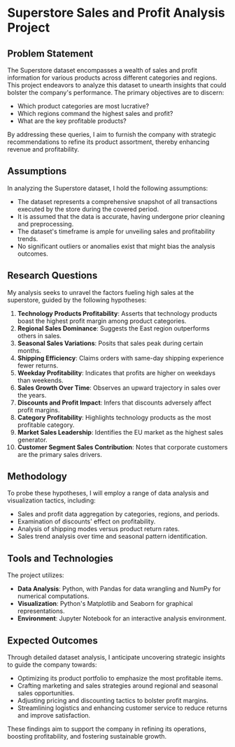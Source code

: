 # Superstore Sales and Profit Analysis Project

## Problem Statement

The Superstore dataset encompasses a wealth of sales and profit information for various products across different categories and regions. This project endeavors to analyze this dataset to unearth insights that could bolster the company's performance. The primary objectives are to discern:
- Which product categories are most lucrative?
- Which regions command the highest sales and profit?
- What are the key profitable products?

By addressing these queries, I aim to furnish the company with strategic recommendations to refine its product assortment, thereby enhancing revenue and profitability.

## Assumptions

In analyzing the Superstore dataset, I hold the following assumptions:
- The dataset represents a comprehensive snapshot of all transactions executed by the store during the covered period.
- It is assumed that the data is accurate, having undergone prior cleaning and preprocessing.
- The dataset's timeframe is ample for unveiling sales and profitability trends.
- No significant outliers or anomalies exist that might bias the analysis outcomes.

## Research Questions

My analysis seeks to unravel the factors fueling high sales at the superstore, guided by the following hypotheses:
1. **Technology Products Profitability**: Asserts that technology products boast the highest profit margin among product categories.
2. **Regional Sales Dominance**: Suggests the East region outperforms others in sales.
3. **Seasonal Sales Variations**: Posits that sales peak during certain months.
4. **Shipping Efficiency**: Claims orders with same-day shipping experience fewer returns.
5. **Weekday Profitability**: Indicates that profits are higher on weekdays than weekends.
6. **Sales Growth Over Time**: Observes an upward trajectory in sales over the years.
7. **Discounts and Profit Impact**: Infers that discounts adversely affect profit margins.
8. **Category Profitability**: Highlights technology products as the most profitable category.
9. **Market Sales Leadership**: Identifies the EU market as the highest sales generator.
10. **Customer Segment Sales Contribution**: Notes that corporate customers are the primary sales drivers.

## Methodology

To probe these hypotheses, I will employ a range of data analysis and visualization tactics, including:
- Sales and profit data aggregation by categories, regions, and periods.
- Examination of discounts' effect on profitability.
- Analysis of shipping modes versus product return rates.
- Sales trend analysis over time and seasonal pattern identification.

## Tools and Technologies

The project utilizes:
- **Data Analysis**: Python, with Pandas for data wrangling and NumPy for numerical computations.
- **Visualization**: Python's Matplotlib and Seaborn for graphical representations.
- **Environment**: Jupyter Notebook for an interactive analysis environment.

## Expected Outcomes

Through detailed dataset analysis, I anticipate uncovering strategic insights to guide the company towards:
- Optimizing its product portfolio to emphasize the most profitable items.
- Crafting marketing and sales strategies around regional and seasonal sales opportunities.
- Adjusting pricing and discounting tactics to bolster profit margins.
- Streamlining logistics and enhancing customer service to reduce returns and improve satisfaction.

These findings aim to support the company in refining its operations, boosting profitability, and fostering sustainable growth.
